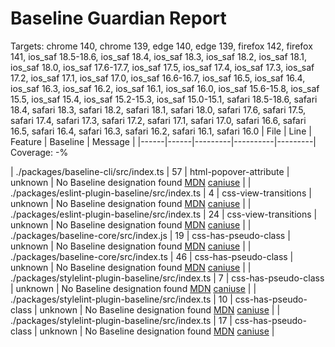 # Baseline Guardian Report
Targets: chrome 140, chrome 139, edge 140, edge 139, firefox 142, firefox 141, ios_saf 18.5-18.6, ios_saf 18.4, ios_saf 18.3, ios_saf 18.2, ios_saf 18.1, ios_saf 18.0, ios_saf 17.6-17.7, ios_saf 17.5, ios_saf 17.4, ios_saf 17.3, ios_saf 17.2, ios_saf 17.1, ios_saf 17.0, ios_saf 16.6-16.7, ios_saf 16.5, ios_saf 16.4, ios_saf 16.3, ios_saf 16.2, ios_saf 16.1, ios_saf 16.0, ios_saf 15.6-15.8, ios_saf 15.5, ios_saf 15.4, ios_saf 15.2-15.3, ios_saf 15.0-15.1, safari 18.5-18.6, safari 18.4, safari 18.3, safari 18.2, safari 18.1, safari 18.0, safari 17.6, safari 17.5, safari 17.4, safari 17.3, safari 17.2, safari 17.1, safari 17.0, safari 16.6, safari 16.5, safari 16.4, safari 16.3, safari 16.2, safari 16.1, safari 16.0
| File | Line | Feature | Baseline | Message |
|------|------|---------|----------|---------|
Coverage: -%

| ./packages/baseline-cli/src/index.ts | 57 | html-popover-attribute | unknown | No Baseline designation found [MDN](https://developer.mozilla.org/docs/Web/HTML/Global_attributes/popover) [caniuse](https://caniuse.com/?search=popover) |
| ./packages/eslint-plugin-baseline/src/index.ts | 4 | css-view-transitions | unknown | No Baseline designation found [MDN](https://developer.mozilla.org/docs/Web/API/View_Transitions_API) [caniuse](https://caniuse.com/view-transitions) |
| ./packages/eslint-plugin-baseline/src/index.ts | 24 | css-view-transitions | unknown | No Baseline designation found [MDN](https://developer.mozilla.org/docs/Web/API/View_Transitions_API) [caniuse](https://caniuse.com/view-transitions) |
| ./packages/baseline-core/src/index.js | 19 | css-has-pseudo-class | unknown | No Baseline designation found [MDN](https://developer.mozilla.org/docs/Web/CSS/:has) [caniuse](https://caniuse.com/css-has) |
| ./packages/baseline-core/src/index.ts | 46 | css-has-pseudo-class | unknown | No Baseline designation found [MDN](https://developer.mozilla.org/docs/Web/CSS/:has) [caniuse](https://caniuse.com/css-has) |
| ./packages/stylelint-plugin-baseline/src/index.ts | 7 | css-has-pseudo-class | unknown | No Baseline designation found [MDN](https://developer.mozilla.org/docs/Web/CSS/:has) [caniuse](https://caniuse.com/css-has) |
| ./packages/stylelint-plugin-baseline/src/index.ts | 10 | css-has-pseudo-class | unknown | No Baseline designation found [MDN](https://developer.mozilla.org/docs/Web/CSS/:has) [caniuse](https://caniuse.com/css-has) |
| ./packages/stylelint-plugin-baseline/src/index.ts | 17 | css-has-pseudo-class | unknown | No Baseline designation found [MDN](https://developer.mozilla.org/docs/Web/CSS/:has) [caniuse](https://caniuse.com/css-has) |